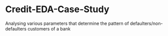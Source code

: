 # Credit-EDA-Case-Study
Analysing various parameters that determine the pattern of defaulters/non-defaulters customers of a bank
